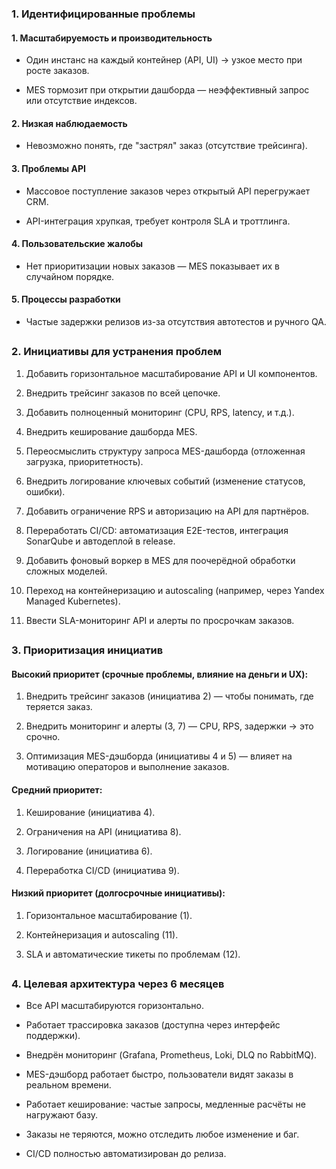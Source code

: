 ### 1. Идентифицированные проблемы

#### 1. Масштабируемость и производительность

-   Один инстанс на каждый контейнер (API, UI) → узкое место при росте заказов.

-   MES тормозит при открытии дашборда — неэффективный запрос или отсутствие индексов.


#### 2. Низкая наблюдаемость

- Невозможно понять, где "застрял" заказ (отсутствие трейсинга).


#### 3. Проблемы API

- Массовое поступление заказов через открытый API перегружает CRM.

- API-интеграция хрупкая, требует контроля SLA и троттлинга.

#### 4. Пользовательские жалобы

- Нет приоритизации новых заказов — MES показывает их в случайном порядке.

#### 5. Процессы разработки

- Частые задержки релизов из-за отсутствия автотестов и ручного QA.


##
### 2. Инициативы для устранения проблем

1. Добавить горизонтальное масштабирование API и UI компонентов.

2. Внедрить трейсинг заказов по всей цепочке.

3. Добавить полноценный мониторинг (CPU, RPS, latency, и т.д.).

4. Внедрить кеширование дашборда MES.

5. Переосмыслить структуру запроса MES-дашборда (отложенная загрузка, приоритетность).

6. Внедрить логирование ключевых событий (изменение статусов, ошибки).

7. Добавить ограничение RPS и авторизацию на API для партнёров.

8. Переработать CI/CD: автоматизация E2E-тестов, интеграция SonarQube и автодеплой в release.

9. Добавить фоновый воркер в MES для поочерёдной обработки сложных моделей.

10. Переход на контейнеризацию и autoscaling (например, через Yandex Managed Kubernetes).

11. Ввести SLA-мониторинг API и алерты по просрочкам заказов.

##
### 3. Приоритизация инициатив
#### Высокий приоритет (срочные проблемы, влияние на деньги и UX):
1. Внедрить трейсинг заказов (инициатива 2) — чтобы понимать, где теряется заказ.

2. Внедрить мониторинг и алерты (3, 7) — CPU, RPS, задержки → это срочно.

3. Оптимизация MES-дэшборда (инициативы 4 и 5) — влияет на мотивацию операторов и выполнение заказов.

#### Средний приоритет:
1. Кеширование (инициатива 4).

2. Ограничения на API (инициатива 8).

3. Логирование (инициатива 6).

4. Переработка CI/CD (инициатива 9).

#### Низкий приоритет (долгосрочные инициативы):
1. Горизонтальное масштабирование (1).

2. Контейнеризация и autoscaling (11).

3. SLA и автоматические тикеты по проблемам (12).

##
### 4. Целевая архитектура через 6 месяцев
- Все API масштабируются горизонтально.

- Работает трассировка заказов (доступна через интерфейс поддержки).

- Внедрён мониторинг (Grafana, Prometheus, Loki, DLQ по RabbitMQ).

- MES-дэшборд работает быстро, пользователи видят заказы в реальном времени.

- Работает кеширование: частые запросы, медленные расчёты не нагружают базу.

- Заказы не теряются, можно отследить любое изменение и баг.

- CI/CD полностью автоматизирован до релиза.

